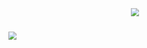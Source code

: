 
<DIV ALIGN="CENTER">
  <IMG SRC = https://capsule-render.vercel.app/api?type=soft&color=auto&text=Space%20of%20Dayoung&fontSize=40&animation=twinkling>
</DIV>

<br>

<a href="https://hits.seeyoufarm.com"><img src="https://hits.seeyoufarm.com/api/count/incr/badge.svg?url=https%3A%2F%2Fgithub.com%2Fgayoung106%2Fhit-counter&count_bg=%2379C83D&title_bg=%23555555&icon=&icon_color=%23E88763&title=hits&edge_flat=false"/></a> 

